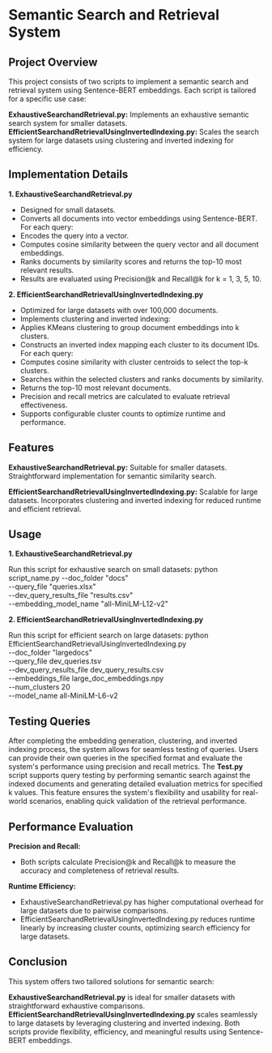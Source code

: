 # Semantic Search and Retrieval System
## Project Overview

This project consists of two scripts to implement a semantic search and retrieval system using Sentence-BERT embeddings. Each script is tailored for a specific use case:

**ExhaustiveSearchandRetrieval.py:** Implements an exhaustive semantic search system for smaller datasets.
**EfficientSearchandRetrievalUsingInvertedIndexing.py:** Scales the search system for large datasets using clustering and inverted indexing for efficiency.

## Implementation Details
**1. ExhaustiveSearchandRetrieval.py**
- Designed for small datasets.
- Converts all documents into vector embeddings using Sentence-BERT.
For each query:
- Encodes the query into a vector.
- Computes cosine similarity between the query vector and all document embeddings.
- Ranks documents by similarity scores and returns the top-10 most relevant results.
- Results are evaluated using Precision@k and Recall@k for k = 1, 3, 5, 10.

**2. EfficientSearchandRetrievalUsingInvertedIndexing.py**
- Optimized for large datasets with over 100,000 documents.
- Implements clustering and inverted indexing:
- Applies KMeans clustering to group document embeddings into k clusters.
- Constructs an inverted index mapping each cluster to its document IDs.
For each query:
- Computes cosine similarity with cluster centroids to select the top-k clusters.
- Searches within the selected clusters and ranks documents by similarity.
- Returns the top-10 most relevant documents.
- Precision and recall metrics are calculated to evaluate retrieval effectiveness.
- Supports configurable cluster counts to optimize runtime and performance.

## Features
**ExhaustiveSearchandRetrieval.py:**
Suitable for smaller datasets.
Straightforward implementation for semantic similarity search.

**EfficientSearchandRetrievalUsingInvertedIndexing.py:**
Scalable for large datasets.
Incorporates clustering and inverted indexing for reduced runtime and efficient retrieval.

## Usage
**1. ExhaustiveSearchandRetrieval.py**

Run this script for exhaustive search on small datasets:
python script_name.py --doc_folder "docs" \
                      --query_file "queries.xlsx" \
                      --dev_query_results_file "results.csv" \
                      --embedding_model_name "all-MiniLM-L12-v2"

**2. EfficientSearchandRetrievalUsingInvertedIndexing.py**

Run this script for efficient search on large datasets:
python EfficientSearchandRetrievalUsingInvertedIndexing.py \
    --doc_folder "largedocs" \
    --query_file dev_queries.tsv \
    --dev_query_results_file dev_query_results.csv \
    --embeddings_file large_doc_embeddings.npy \
    --num_clusters 20 \
    --model_name all-MiniLM-L6-v2

## Testing Queries
After completing the embedding generation, clustering, and inverted indexing process, the system allows for seamless testing of queries. Users can provide their own queries in the specified format and evaluate the system's performance using precision and recall metrics. The **Test.py** script supports query testing by performing semantic search against the indexed documents and generating detailed evaluation metrics for specified k values. This feature ensures the system's flexibility and usability for real-world scenarios, enabling quick validation of the retrieval performance.

## Performance Evaluation
**Precision and Recall:**
- Both scripts calculate Precision@k and Recall@k to measure the accuracy and completeness of retrieval results.

**Runtime Efficiency:**
- ExhaustiveSearchandRetrieval.py has higher computational overhead for large datasets due to pairwise comparisons.
- EfficientSearchandRetrievalUsingInvertedIndexing.py reduces runtime linearly by increasing cluster counts, optimizing search efficiency for large datasets.

## Conclusion
This system offers two tailored solutions for semantic search:

**ExhaustiveSearchandRetrieval.py** is ideal for smaller datasets with straightforward exhaustive comparisons.
**EfficientSearchandRetrievalUsingInvertedIndexing.py** scales seamlessly to large datasets by leveraging clustering and inverted indexing. Both scripts provide flexibility, efficiency, and meaningful results using Sentence-BERT embeddings.
